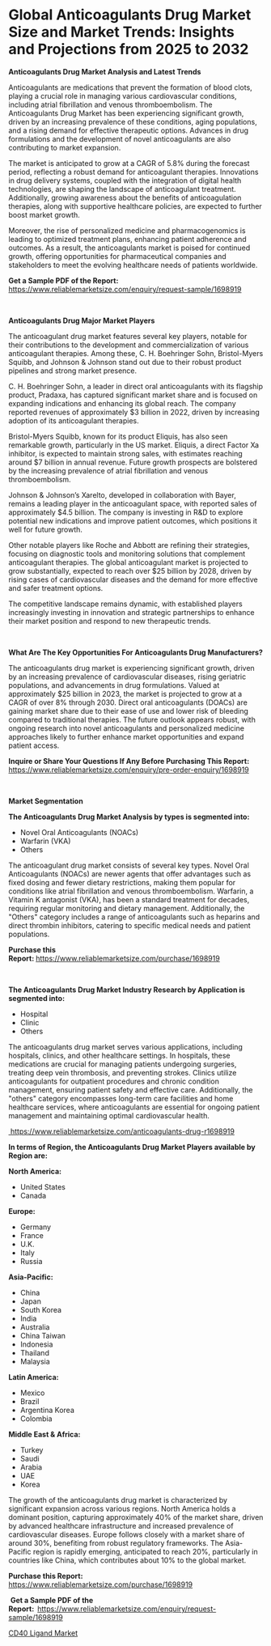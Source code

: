 <p><h1>Global Anticoagulants Drug Market Size and Market Trends: Insights and Projections from 2025 to 2032</h1></p><p><strong>Anticoagulants Drug Market Analysis and Latest Trends</strong></p>
<p><p>Anticoagulants are medications that prevent the formation of blood clots, playing a crucial role in managing various cardiovascular conditions, including atrial fibrillation and venous thromboembolism. The Anticoagulants Drug Market has been experiencing significant growth, driven by an increasing prevalence of these conditions, aging populations, and a rising demand for effective therapeutic options. Advances in drug formulations and the development of novel anticoagulants are also contributing to market expansion.</p><p>The market is anticipated to grow at a CAGR of 5.8% during the forecast period, reflecting a robust demand for anticoagulant therapies. Innovations in drug delivery systems, coupled with the integration of digital health technologies, are shaping the landscape of anticoagulant treatment. Additionally, growing awareness about the benefits of anticoagulation therapies, along with supportive healthcare policies, are expected to further boost market growth. </p><p>Moreover, the rise of personalized medicine and pharmacogenomics is leading to optimized treatment plans, enhancing patient adherence and outcomes. As a result, the anticoagulants market is poised for continued growth, offering opportunities for pharmaceutical companies and stakeholders to meet the evolving healthcare needs of patients worldwide.</p></p>
<p><strong>Get a Sample PDF of the Report:&nbsp;</strong> <a href="https://www.reliablemarketsize.com/enquiry/request-sample/1698919?utm_campaign=3348&utm_medium=2&utm_source=Github&utm_content=ia&utm_term=08032025&utm_id=anticoagulants-drug">https://www.reliablemarketsize.com/enquiry/request-sample/1698919</a></p>
<p>&nbsp;</p>
<p><strong>Anticoagulants Drug Major Market Players</strong></p>
<p><p>The anticoagulant drug market features several key players, notable for their contributions to the development and commercialization of various anticoagulant therapies. Among these, C. H. Boehringer Sohn, Bristol-Myers Squibb, and Johnson & Johnson stand out due to their robust product pipelines and strong market presence.</p><p>C. H. Boehringer Sohn, a leader in direct oral anticoagulants with its flagship product, Pradaxa, has captured significant market share and is focused on expanding indications and enhancing its global reach. The company reported revenues of approximately $3 billion in 2022, driven by increasing adoption of its anticoagulant therapies.</p><p>Bristol-Myers Squibb, known for its product Eliquis, has also seen remarkable growth, particularly in the US market. Eliquis, a direct Factor Xa inhibitor, is expected to maintain strong sales, with estimates reaching around $7 billion in annual revenue. Future growth prospects are bolstered by the increasing prevalence of atrial fibrillation and venous thromboembolism.</p><p>Johnson & Johnson’s Xarelto, developed in collaboration with Bayer, remains a leading player in the anticoagulant space, with reported sales of approximately $4.5 billion. The company is investing in R&D to explore potential new indications and improve patient outcomes, which positions it well for future growth.</p><p>Other notable players like Roche and Abbott are refining their strategies, focusing on diagnostic tools and monitoring solutions that complement anticoagulant therapies. The global anticoagulant market is projected to grow substantially, expected to reach over $25 billion by 2028, driven by rising cases of cardiovascular diseases and the demand for more effective and safer treatment options.</p><p>The competitive landscape remains dynamic, with established players increasingly investing in innovation and strategic partnerships to enhance their market position and respond to new therapeutic trends.</p></p>
<p>&nbsp;</p>
<p><strong>What Are The Key Opportunities For Anticoagulants Drug Manufacturers?</strong></p>
<p><p>The anticoagulants drug market is experiencing significant growth, driven by an increasing prevalence of cardiovascular diseases, rising geriatric populations, and advancements in drug formulations. Valued at approximately $25 billion in 2023, the market is projected to grow at a CAGR of over 8% through 2030. Direct oral anticoagulants (DOACs) are gaining market share due to their ease of use and lower risk of bleeding compared to traditional therapies. The future outlook appears robust, with ongoing research into novel anticoagulants and personalized medicine approaches likely to further enhance market opportunities and expand patient access.</p></p>
<p><strong>Inquire or Share Your Questions If Any Before Purchasing This Report:</strong> <a href="https://www.reliablemarketsize.com/enquiry/pre-order-enquiry/1698919?utm_campaign=3348&utm_medium=2&utm_source=Github&utm_content=ia&utm_term=08032025&utm_id=anticoagulants-drug">https://www.reliablemarketsize.com/enquiry/pre-order-enquiry/1698919</a></p>
<p>&nbsp;</p>
<p><strong>Market Segmentation</strong></p>
<p><strong>The Anticoagulants Drug Market Analysis by types is segmented into:</strong></p>
<p><ul><li>Novel Oral Anticoagulants (NOACs)</li><li>Warfarin (VKA)</li><li>Others</li></ul></p>
<p><p>The anticoagulant drug market consists of several key types. Novel Oral Anticoagulants (NOACs) are newer agents that offer advantages such as fixed dosing and fewer dietary restrictions, making them popular for conditions like atrial fibrillation and venous thromboembolism. Warfarin, a Vitamin K antagonist (VKA), has been a standard treatment for decades, requiring regular monitoring and dietary management. Additionally, the "Others" category includes a range of anticoagulants such as heparins and direct thrombin inhibitors, catering to specific medical needs and patient populations.</p></p>
<p><strong>Purchase this Report:&nbsp;</strong><a href="https://www.reliablemarketsize.com/purchase/1698919?utm_campaign=3348&utm_medium=2&utm_source=Github&utm_content=ia&utm_term=08032025&utm_id=anticoagulants-drug">https://www.reliablemarketsize.com/purchase/1698919</a></p>
<p>&nbsp;</p>
<p><strong>The Anticoagulants Drug Market Industry Research by Application is segmented into:</strong></p>
<p><ul><li>Hospital</li><li>Clinic</li><li>Others</li></ul></p>
<p><p>The anticoagulants drug market serves various applications, including hospitals, clinics, and other healthcare settings. In hospitals, these medications are crucial for managing patients undergoing surgeries, treating deep vein thrombosis, and preventing strokes. Clinics utilize anticoagulants for outpatient procedures and chronic condition management, ensuring patient safety and effective care. Additionally, the "others" category encompasses long-term care facilities and home healthcare services, where anticoagulants are essential for ongoing patient management and maintaining optimal cardiovascular health.</p></p>
<p><a href="https://www.reliablemarketsize.com/anticoagulants-drug-r1698919?utm_campaign=3348&utm_medium=2&utm_source=Github&utm_content=ia&utm_term=08032025&utm_id=anticoagulants-drug">&nbsp;https://www.reliablemarketsize.com/anticoagulants-drug-r1698919</a></p>
<p><strong>In terms of Region, the Anticoagulants Drug Market Players available by Region are:</strong></p>
<p>
    <p> <strong> North America: </strong>
        <ul>
            <li>United States</li>
            <li>Canada</li>
        </ul>
        </p> 
    <p> <strong> Europe: </strong>
        <ul>
            <li>Germany</li>
            <li>France</li>
            <li>U.K.</li>
            <li>Italy</li>
            <li>Russia</li>
        </ul>
        </p> 
    <p> <strong> Asia-Pacific: </strong>
        <ul>
            <li>China</li>
            <li>Japan</li>
            <li>South Korea</li>
            <li>India</li>
            <li>Australia</li>
            <li>China Taiwan</li>
            <li>Indonesia</li>
            <li>Thailand</li>
            <li>Malaysia</li>
        </ul>
        </p> 
    <p> <strong> Latin America: </strong>
        <ul>
            <li>Mexico</li>
            <li>Brazil</li>
            <li>Argentina Korea</li>
            <li>Colombia</li>
        </ul>
        </p> 
    <p> <strong> Middle East & Africa: </strong>
        <ul>
            <li>Turkey</li>
            <li>Saudi</li>
            <li>Arabia</li>
            <li>UAE</li>
            <li>Korea</li>
        </ul>
    </p>
    </p>
<p><p>The growth of the anticoagulants drug market is characterized by significant expansion across various regions. North America holds a dominant position, capturing approximately 40% of the market share, driven by advanced healthcare infrastructure and increased prevalence of cardiovascular diseases. Europe follows closely with a market share of around 30%, benefiting from robust regulatory frameworks. The Asia-Pacific region is rapidly emerging, anticipated to reach 20%, particularly in countries like China, which contributes about 10% to the global market.</p></p>
<p><strong>Purchase this Report: </strong><a href="https://www.reliablemarketsize.com/purchase/1698919?utm_campaign=3348&utm_medium=2&utm_source=Github&utm_content=ia&utm_term=08032025&utm_id=anticoagulants-drug">https://www.reliablemarketsize.com/purchase/1698919</a></p>
<p>&nbsp;<strong>Get a Sample PDF of the Report:&nbsp;&nbsp;</strong><a href="https://www.reliablemarketsize.com/enquiry/request-sample/1698919?utm_campaign=3348&utm_medium=2&utm_source=Github&utm_content=ia&utm_term=08032025&utm_id=anticoagulants-drug">https://www.reliablemarketsize.com/enquiry/request-sample/1698919</a></p>
<p><strong></strong></p>
<p><p><a href="https://github.com/lestymbango/Market-Research-Report-List-1/blob/main/cd40-ligand-market.md?utm_campaign=3348&utm_medium=2&utm_source=Github&utm_content=ia&utm_term=08032025&utm_id=anticoagulants-drug">CD40 Ligand Market</a></p></p>